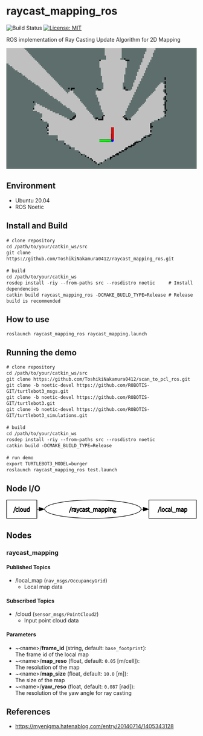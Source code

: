 # raycast_mapping_ros

![Build Status](https://github.com/ToshikiNakamura0412/raycast_mapping_ros/workflows/build/badge.svg)
[![License: MIT](https://img.shields.io/badge/License-MIT-yellow.svg)](https://opensource.org/licenses/MIT)

ROS implementation of Ray Casting Update Algorithm for 2D Mapping

<p align="center">
  <img src="images/raycast_mapping.png" height="320px"/>
</p>

## Environment
- Ubuntu 20.04
- ROS Noetic

## Install and Build
```
# clone repository
cd /path/to/your/catkin_ws/src
git clone https://github.com/ToshikiNakamura0412/raycast_mapping_ros.git

# build
cd /path/to/your/catkin_ws
rosdep install -riy --from-paths src --rosdistro noetic     # Install dependencies
catkin build raycast_mapping_ros -DCMAKE_BUILD_TYPE=Release # Release build is recommended
```

## How to use
```
roslaunch raycast_mapping_ros raycast_mapping.launch
```

## Running the demo
```
# clone repository
cd /path/to/your/catkin_ws/src
git clone https://github.com/ToshikiNakamura0412/scan_to_pcl_ros.git
git clone -b noetic-devel https://github.com/ROBOTIS-GIT/turtlebot3_msgs.git
git clone -b noetic-devel https://github.com/ROBOTIS-GIT/turtlebot3.git
git clone -b noetic-devel https://github.com/ROBOTIS-GIT/turtlebot3_simulations.git

# build
cd /path/to/your/catkin_ws
rosdep install -riy --from-paths src --rosdistro noetic
catkin build -DCMAKE_BUILD_TYPE=Release

# run demo
export TURTLEBOT3_MODEL=burger
roslaunch raycast_mapping_ros test.launch
```

## Node I/O
![Node I/O](images/node_io.png)

## Nodes
### raycast_mapping
#### Published Topics
- /local_map (`nav_msgs/OccupancyGrid`)
  - Local map data

#### Subscribed Topics
- /cloud (`sensor_msgs/PointCloud2`)
  - Input point cloud data

#### Parameters
- ~\<name>/<b>frame_id</b> (string, default: `base_footprint`):<br>
  The frame id of the local map
- ~\<name>/<b>map_reso</b> (float, default: `0.05` [m/cell]):<br>
  The resolution of the map
- ~\<name>/<b>map_size</b> (float, default: `10.0` [m]):<br>
  The size of the map
- ~\<name>/<b>yaw_reso</b> (float, default: `0.087` [rad]):<br>
  The resolution of the yaw angle for ray casting

## References
- https://myenigma.hatenablog.com/entry/20140714/1405343128

